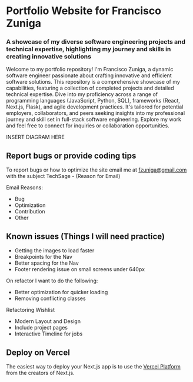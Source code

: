 # Portfolio Website for Francisco Zuniga

### A showcase of my diverse software engineering projects and technical expertise, highlighting my journey and skills in creating innovative solutions

Welcome to my portfolio repository! I'm Francisco Zuniga, a dynamic software engineer passionate about crafting innovative and efficient software solutions. This repository is a comprehensive showcase of my capabilities, featuring a collection of completed projects and detailed technical expertise. Dive into my proficiency across a range of programming languages (JavaScript, Python, SQL), frameworks (React, Next.js, Flask), and agile development practices. It's tailored for potential employers, collaborators, and peers seeking insights into my professional journey and skill set in full-stack software engineering. Explore my work and feel free to connect for inquiries or collaboration opportunities.

INSERT DIAGRAM HERE

## Report bugs or provide coding tips
To report bugs or how to optimize the site email me at [fzuniga@gmail.com](mailto:fzuniga@gmail.com) with the subject TechSage - (Reason for Email)

Email Reasons:

- Bug
- Optimization
- Contribution
- Other

## Known issues (Things I will need practice)
- Getting the images to load faster
- Breakpoints for the Nav
- Better spacing for the Nav
- Footer rendering issue on small screens under 640px

On refactor I want to do the following:

- Better optimization for quicker loading
- Removing conflicting classes

Refactoring Wishlist 

- Modern Layout and Design
- Include project pages
- Interactive Timeline for jobs

## Deploy on Vercel

The easiest way to deploy your Next.js app is to use the [Vercel Platform](https://vercel.com/new?utm_medium=default-template&filter=next.js&utm_source=create-next-app&utm_campaign=create-next-app-readme) from the creators of Next.js.


